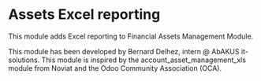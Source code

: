 # Assets Excel reporting
This module adds Excel reporting to Financial Assets Management Module.

This module has been developed by Bernard Delhez, intern @ AbAKUS it-solutions.
This module is inspired by the account_asset_management_xls module from Noviat and the Odoo Community Association (OCA).
